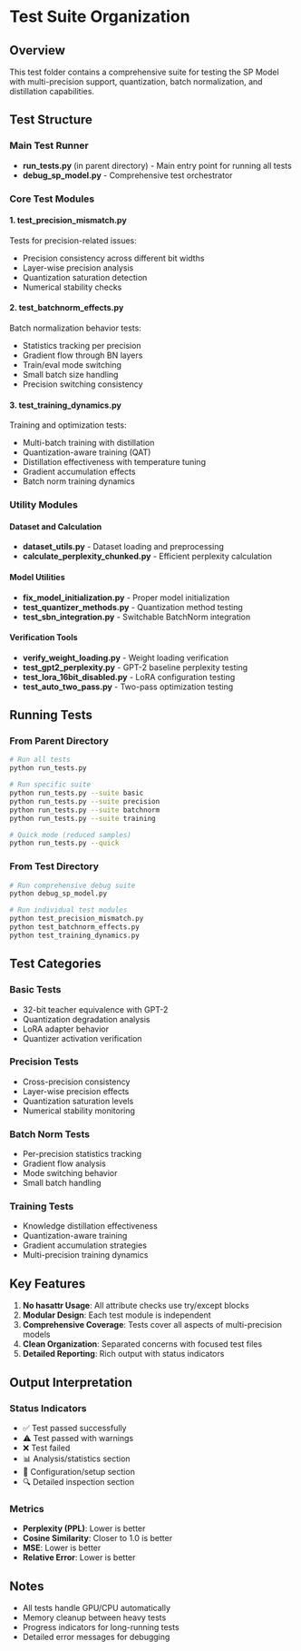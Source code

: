 # Test Suite Organization

## Overview
This test folder contains a comprehensive suite for testing the SP Model with multi-precision support, quantization, batch normalization, and distillation capabilities.

## Test Structure

### Main Test Runner
- **run_tests.py** (in parent directory) - Main entry point for running all tests
- **debug_sp_model.py** - Comprehensive test orchestrator

### Core Test Modules

#### 1. test_precision_mismatch.py
Tests for precision-related issues:
- Precision consistency across different bit widths
- Layer-wise precision analysis
- Quantization saturation detection
- Numerical stability checks

#### 2. test_batchnorm_effects.py
Batch normalization behavior tests:
- Statistics tracking per precision
- Gradient flow through BN layers
- Train/eval mode switching
- Small batch size handling
- Precision switching consistency

#### 3. test_training_dynamics.py
Training and optimization tests:
- Multi-batch training with distillation
- Quantization-aware training (QAT)
- Distillation effectiveness with temperature tuning
- Gradient accumulation effects
- Batch norm training dynamics

### Utility Modules

#### Dataset and Calculation
- **dataset_utils.py** - Dataset loading and preprocessing
- **calculate_perplexity_chunked.py** - Efficient perplexity calculation

#### Model Utilities
- **fix_model_initialization.py** - Proper model initialization
- **test_quantizer_methods.py** - Quantization method testing
- **test_sbn_integration.py** - Switchable BatchNorm integration

#### Verification Tools
- **verify_weight_loading.py** - Weight loading verification
- **test_gpt2_perplexity.py** - GPT-2 baseline perplexity testing
- **test_lora_16bit_disabled.py** - LoRA configuration testing
- **test_auto_two_pass.py** - Two-pass optimization testing

## Running Tests

### From Parent Directory
```bash
# Run all tests
python run_tests.py

# Run specific suite
python run_tests.py --suite basic
python run_tests.py --suite precision
python run_tests.py --suite batchnorm
python run_tests.py --suite training

# Quick mode (reduced samples)
python run_tests.py --quick
```

### From Test Directory
```bash
# Run comprehensive debug suite
python debug_sp_model.py

# Run individual test modules
python test_precision_mismatch.py
python test_batchnorm_effects.py
python test_training_dynamics.py
```

## Test Categories

### Basic Tests
- 32-bit teacher equivalence with GPT-2
- Quantization degradation analysis
- LoRA adapter behavior
- Quantizer activation verification

### Precision Tests
- Cross-precision consistency
- Layer-wise precision effects
- Quantization saturation levels
- Numerical stability monitoring

### Batch Norm Tests
- Per-precision statistics tracking
- Gradient flow analysis
- Mode switching behavior
- Small batch handling

### Training Tests
- Knowledge distillation effectiveness
- Quantization-aware training
- Gradient accumulation strategies
- Multi-precision training dynamics

## Key Features

1. **No hasattr Usage**: All attribute checks use try/except blocks
2. **Modular Design**: Each test module is independent
3. **Comprehensive Coverage**: Tests cover all aspects of multi-precision models
4. **Clean Organization**: Separated concerns with focused test files
5. **Detailed Reporting**: Rich output with status indicators

## Output Interpretation

### Status Indicators
- ✅ Test passed successfully
- ⚠️ Test passed with warnings
- ❌ Test failed
- 📊 Analysis/statistics section
- 🔧 Configuration/setup section
- 🔍 Detailed inspection section

### Metrics
- **Perplexity (PPL)**: Lower is better
- **Cosine Similarity**: Closer to 1.0 is better
- **MSE**: Lower is better
- **Relative Error**: Lower is better

## Notes

- All tests handle GPU/CPU automatically
- Memory cleanup between heavy tests
- Progress indicators for long-running tests
- Detailed error messages for debugging